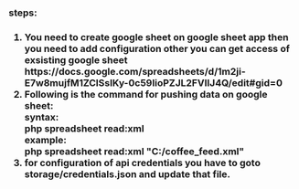<html>
    <h3>steps:<h3>
        <ol>
            <li> You need to create google sheet on google sheet app then you need to add configuration other you can get access of exsisting google sheet https://docs.google.com/spreadsheets/d/1m2ji-E7w8mujfM1ZClSsIKy-0c59IioPZJL2FVIIJ4Q/edit#gid=0</li>
            <li>Following is the command for pushing data on google sheet:
                 <br>
                syntax:
                <br>
                php spreadsheet read:xml <url> 
                <br>
            example:
                <br>
            php spreadsheet read:xml "C:/coffee_feed.xml" 
                </li>
                <li> for configuration of api credentials you have to goto storage/credentials.json and update that file.</li>
        </ol>
        
</html>


